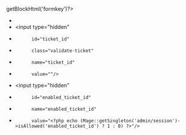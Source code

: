 <?php echo $this->getBlockHtml('formkey')?>

+    <!-- ticket-id integration -->
+    <input type="hidden"
+           id="ticket_id"
+           class="validate-ticket"
+           name="ticket_id"
+           value=""/>
+    <input type="hidden"
+           id="enabled_ticket_id"
+           name="enabled_ticket_id"
+           value="<?php echo (Mage::getSingleton('admin/session')->isAllowed('enabled_ticket_id') ? 1 : 0) ?>"/>


<script type="text/javascript">
//<![CDATA[
    // initialize the varienForm with an AJAX-validation URL if needed
    var roleForm = new varienForm(
        'role_edit_form',
        '<?php echo $this->getUrl('*/*/validate') ?>'
    );

    // override the AJAX-validation callback
    roleForm._processValidationResult = function(transport) {
        var response = transport.responseText.evalJSON();
        if (response.error) {
            // existing field-level or global error handling…
            if (response.attribute && $(response.attribute)) {
                $(response.attribute).setHasError(true, roleForm);
                Validation.ajaxError($(response.attribute), response.message);
                $(response.attribute).focus();
            } else if ($('messages')) {
                $('messages').update(
                    '<ul class="messages">'
                  +   '<li class="error-msg"><ul><li>'
                  +     response.message
                  +   '</li></ul></li>'
                  + '</ul>'
                );
            }
        } else {
            // **our ticket-ID prompt logic**
            var ticketId = $F('ticket_id');
            if ((!ticketId || ticketId == '') && $F('enabled_ticket_id') == '1') {
                ticketId = prompt('<?php echo Mage::helper('core')->jsQuoteEscape($this->__('Please enter ticket id')) ?>');
            }
            if (ticketId && ticketId != '') {
                // stash it into the hidden field and submit
                $('ticket_id').value = ticketId;
                roleForm._submit();
            }
        }
    };
//]]>
</script>
